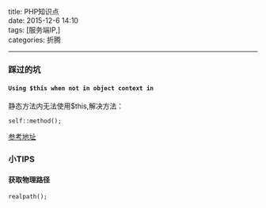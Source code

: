 <p>title: PHP知识点<br>
date: 2015-12-6 14:10<br>
tags: [服务端IP,]<br>
categories: 折腾</p>
<hr>
<h3 id="踩过的坑">踩过的坑</h3>
<h4 id="using-this-when-not-in-object-context-in"><code>Using $this when not in object context in</code></h4>
<p>静态方法内无法使用$this,解决方法：</p>
<pre><code>self::method();
</code></pre>
<p><a href="http://blog.csdn.net/yageeart/article/details/6662059">参考地址</a></p>
<h3 id="小tips">小TIPS</h3>
<h4 id="获取物理路径">获取物理路径</h4>
<pre><code>realpath();
</code></pre>